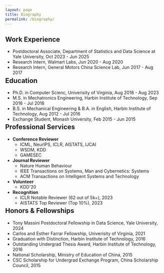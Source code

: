```yaml
---
layout: page
title: Biography
permalink: /biography/
---
```


## Work Experience
- Postdoctoral Associate, Department of Statistics and Data Science at Yale University, Oct 2023 - Jun 2025
- Research Intern, Walmart Labs, Jun 2020 - Aug 2020
- Research Intern, General Motors China Science Lab, Jun 2017 - Aug 2017

<div class="masthead" style="margin-top: -25px;margin-bottom: -15;"> </div>

## Education
- Ph.D. in Computer Scienc, Univerisity of Virginia, Aug 2018 - Aug 2023 
- M.S. in Mechatronics Engineering, Harbin Institute of Technology, Sep 2016 - Jul 2018
- B.S. in Mechanical Engineering & B.A. in English, Harbin Institute of Technology, Aug 2012 - Jul 2016
- Exchange Student, Monash University, Feb 2015 - Jun 2015

<div class="masthead" style="margin-top: -25px;margin-bottom: -15;"> </div>

## Professional Services
- **Conference Reviewer**
  - ICML, NeurIPS, ICLR, AISTATS, IJCAI
  - WSDM, KDD
  - GAMESEC
- **Journal Reviewer**
  - Nature Human Behaviour
  - IEEE Transactions on Systems, Man and Cybernetics: Systems
  - ACM Transactions on Intelligent Systems and Technology
- **Volunteer**
  - KDD'20
- **Recognition**
  - ICLR Notable Reviewer (62 out of 5k+), 2023
  - AISTATS Top Reviewer (Top 10%), 2023

<div class="masthead" style="margin-top: -25px;margin-bottom: -15;"> </div>

## Honors & Fellowships
- Tony Massini Postdoctoral Fellowship in Data Science, Yale University, 2024
- Carlos and Esther Farrar Fellowship, Univerisity of Virginia, 2021
- Graduation with Distinction, Harbin Institute of Technology, 2016
- Outstanding Undergrad Thesis Award, Harbin Institute of Technology, 2016
- National Scholarship, Ministry of Education of China, 2015
- CSC Scholarship for Undergrad Exchange Program, China Scholarship Council, 2015